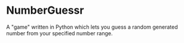 # NumberGuessr
A "game" written in Python which lets you guess a random generated number from your specified number range.
